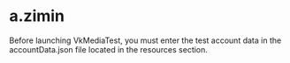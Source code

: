 # a.zimin
Before launching VkMediaTest, you must enter the test account data in the accountData.json file located in the resources section.

